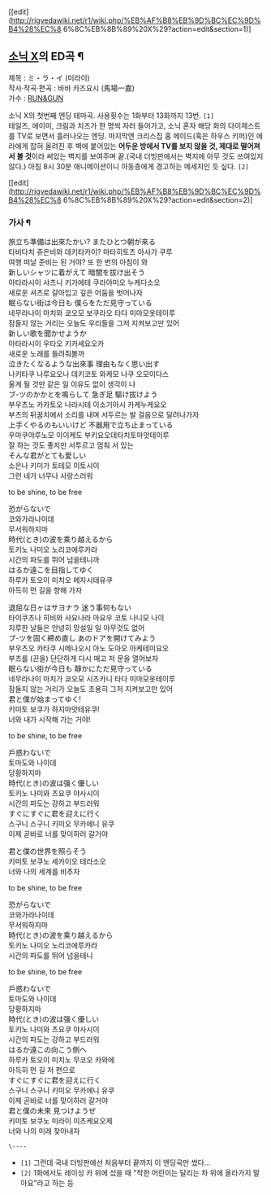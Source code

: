 [[edit](http://rigvedawiki.net/r1/wiki.php/%EB%AF%B8%EB%9D%BC%EC%9D%B4%28%EC%8
6%8C%EB%8B%89%20X%29?action=edit&section=1)]

## [소닉 X](%EC%86%8C%EB%8B%89%20X.md)의 ED곡 ¶

  

  
  

  
  

제목 : ミ・ラ・イ (미라이)  
작사·작곡·편곡 : 바바 카즈요시 (馬場一嘉)  
가수 : [RUN&GUN](RUN%26GUN.md)

  

소닉 X의 첫번째 엔딩 테마곡. 사용횟수는 1화부터 13화까지 13번. `[1]`  
테일즈, 에이미, 크림과 치즈가 한 명씩 자러 들어가고, 소닉 혼자 해당 화의 다이제스트를 TV로 보면서 흘러나오는 엔딩. 마지막엔 크리스집
홈 메이드(혹은 하우스 키퍼)인 에라에게 잡혀 올려진 후 벽에 붙어있는 **어두운 방에서 TV를 보지 않을 것, 제대로 떨어져서 볼
것**이라 써있는 벽지를 보여주며 끝.(국내 더빙판에서는 벽지에 아무 것도 쓰여있지 않다.) 아침 8시 30분 애니메이션이니 아동층에게
경고하는 메세지인 듯 싶다. `[2]`

  

[[edit](http://rigvedawiki.net/r1/wiki.php/%EB%AF%B8%EB%9D%BC%EC%9D%B4%28%EC%8
6%8C%EB%8B%89%20X%29?action=edit&section=2)]

### 가사 ¶

  

旅立ち準備は出來たかい? またひとつ朝が來る  
타비다치 쥬은비와 데키타카이? 마타히토츠 아사가 쿠루  
여행 떠날 준비는 된 거야? 또 한 번의 아침이 와  
新しいシャツに着がえて 暗闇を拔け出そう  
아타라시이 샤츠니 키가에테 쿠라야미오 누케다소오  
새로운 셔츠로 갈아입고 깊은 어둠을 벗어나자  
眠らない街は今日も 僕らをただ見守っている  
네무라나이 마치와 쿄오모 보쿠라오 타다 미마모옷테이루  
잠들지 않는 거리는 오늘도 우리들을 그저 지켜보고만 있어  
新しい歌を聞かせようか  
아타라시이 우타오 키카세요오카  
새로운 노래를 들려줘볼까  
泣きたくなるような出來事 理由もなく思い出す  
나키타쿠 나루요오나 데키코토 와케모 나쿠 오모이다스  
울게 될 것만 같은 일 이유도 없이 생각이 나  
ブ-ツのかかとを鳴らして 急ぎ足 驅け拔けよう  
부우츠노 카카토오 나라시테 이소기아시 카케누케요오  
부츠의 뒤꿈치에서 소리를 내며 서두르는 발 걸음으로 달려나가자  
上手くやるのもいいけど 不器用で立ち止まっている  
우마쿠야루노모 이이케도 부키요오데타치토마앗테이루  
잘 하는 것도 좋지만 서투르고 멈춰 서 있는  
そんな君がとても愛しい  
소은나 키미가 토테모 이토시이  
그런 네가 너무나 사랑스러워

  

to be shine, to be free

  

恐がらないで  
코와가라나이데  
무서워하지마  
時代(とき)の波を乘り越えるから  
토키노 나미오 노리코에루카라  
시간의 파도를 뛰어 넘을테니까  
はるか遠こを目指してゆく  
하루카 토오이 미치오 메자시테유쿠  
아득히 먼 길을 향해 가자

  
  

退屈な日ヶはサヨナラ 迷う事何もない  
타이쿠츠나 히비와 사요나라 마요우 코토 나니모 나이  
지루한 날들은 안녕히 망설일 일 아무것도 없어  
ブ-ツを固く締め直し あのドアを開けてみよう  
부우츠오 카타쿠 시메나오시 아노 도아오 아케테미요오  
부츠를 (끈을) 단단하게 다시 매고 저 문을 열어보자  
眠らない街が今日も 靜かにただ見守っている  
네무라나이 마치가 쿄오모 시즈카니 타다 미마모옷테이루  
잠들지 않는 거리가 오늘도 조용히 그저 지켜보고만 있어  
君と僕が始まってゆく!  
키미토 보쿠가 하지마앗테유쿠!  
너와 내가 시작해 가는 거야!

  

to be shine, to be free

  

戶惑わないで  
토마도와 나이데  
당황하지마  
時代(とき)の波は强く優しい  
토키노 나미와 츠요쿠 야사시이  
시간의 파도는 강하고 부드러워  
すぐにすぐに君を迎えに行く  
스구니 스구니 키미오 무카에니 유쿠  
이제 곧바로 너를 맞이하러 갈거야

  

君と僕の世界を照らそう  
키미토 보쿠노 세카이오 테라소오  
너와 나의 세계를 비추자

  

to be shine, to be free

  

恐がらないで  
코와가라나이데  
무서워하지마  
時代(とき)の波を乘り越えるから  
토키노 나미오 노리코에루카라  
시간의 파도를 뛰어 넘을테니

  

to be shine, to be free

  

戶惑わないで  
토마도와 나이데  
당황하지마  
時代(とき)の波は强く優しい  
토키노 나미와 츠요쿠 야사시이  
시간의 파도는 강하고 부드러워  
はるか遠この向こう側へ  
하루카 토오이 미치노 무코오 카와에  
아득히 먼 길 저 편으로  
すぐにすぐに君を迎えに行く  
스구니 스구니 키미오 무카에니 유쿠  
이제 곧바로 너를 맞이하러 갈거야  
君と僕の未來 見つけようぜ  
키미토 보쿠노 미라이 미츠케요오제  
너와 나의 미래 찾아내자

  

`\----`

  * `[1]` 그런데 국내 더빙판에선 처음부터 끝까지 이 엔딩곡만 썼다...
  * `[2]` 1화에서도 레이싱 카 위에 섰을 때 "착한 어린이는 달리는 차 위에 올라가지 말아요"라고 하는 등

